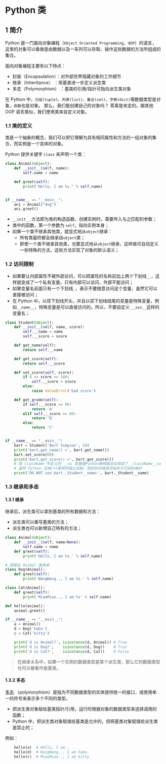 # Python 类

## 1 简介

Python 是一门面向对象编程（`Object Oriented Programming, OOP`）的语言，
这里的对象可以看做是由数据以及一系列可以存取、操作这些数据的方法所组成的集合。

面向对象编程主要有以下特点：

* 封装（Encapsulation）：对外部世界隐藏对象的工作细节
* 继承（Inheritance）  ：用基类进一步定义派生类
* 多态（Polymorphism） ：基类的引用/指针可指向派生类对象

在 Python 中，`元组(tuple)`、`列表(list)`、`集合(set)`、`字典(dict)`等数据类型是对象，`函数`也是对象。
那么，我们能创建自己的对象吗？
答案是肯定的。跟其他 OOP 语言类似，我们使用类来自定义对象。

### 1.1 类的定义

类是一个抽象的概念，我们可以把它理解为具有相同属性和方法的一组对象的集合，而实例是一个具体的对象。

Python 提供关键字 `class` 来声明一个类：

```python
class Animal(object):
    def __init__(self, name):
        self.name = name

    def greet(self):
        print("Hello, I am %s." % self.name)


if __name__ == "__main__":
    ani = Animal("dog")
    ani.greet()
```

* `__init__` 方法即为类的构造函数，创建实例时，需要传入与之匹配的参数；
* 类中的函数，第一个参数为 `self`，指向实例本身；
* 如果一个类不继承其他类，就显式地从`object`继承：
  * 所有类最终都会继承自`object`类；
  * 即使一个类不继承其他类，也要显式地从`object`继承，这样做可自动定义一些特殊的方法，这些方法实现了对象的默认语义；

### 1.2 访问限制

* 如果要让内部属性不被外部访问，可以把属性的名称前加上两个下划线`__`，这样就变成了一个私有变量，只有内部可以访问，外部不能访问；
* 如果变量名前面只有一个下划线`_`，表示不要随意访问这个变量，虽然它可以直接被访问；
* 在 Python 中，以双下划线开头，并且以双下划线结尾的变量是特殊变量，例如`__name__`，特殊变量是可以直接访问的。所以，不要自定义 `__xxx__`这样的变量名；

```python
class Student(object):
    def __init__(self, name, score):
        self.__name = name
        self.__score = score

    def get_name(self):
        return self.__name

    def get_score(self):
        return self.__score

    def set_score(self, score):
        if 0 <= score <= 100:
            self.__score = score
        else:
            raise ValueError('bad score')

    def get_grade(self):
        if self.__score >= 90:
            return 'A'
        elif self.__score >= 60:
            return 'B'
        else:
            return 'C'


if __name__ == "__main__":
    bart = Student('Bart Simpson', 59)
    print('bart.get_name() =', bart.get_name())
    bart.set_score(60)
    print('bart.get_score() =', bart.get_score())
    # 类 className 中定义的 __xx 变量被Python解释器自动改成了 _className__xx
    # 虽然 Python 没有C++那样的阻止机制，但好的风格规范有利于代码的维护
    print('DO NOT use bart._Student__name:', bart._Student__name)
```

### 1.3 继承和多态

#### 1.3.1 继承

继承后，派生类可以拿到基类的所有数据和方法：

* 派生类可以重写基类的方法；
* 派生类也可以新增自己特有的方法；

```python
class Animal(object):
    def __init__(self, name=None):
        self.name = name
    def greet(self):
        print('Hello, I am %s.' % self.name)

# 直接从 Animal 类继承
class Dog(Animal):
    def greet(self):
        print('WangWang.., I am %s.' % self.name)

class Cat(Animal):
    def greet(self):
        print('MiaoMiao.., I am %s' % self.name)

def hello(animal):
    animal.greet()

if __name__ == "__main__":
    a = Animal()
    d = Dog('haba')
    c = Cat('kitty')

    print('d is Animal?', isinstance(d, Animal)) # True
    print('d is Dog?',    isinstance(d, Dog))    # True
    print('d is Cat?',    isinstance(d, Cat))    # False
```

> 在继承关系中，如果一个实例的数据类型是某个派生类，那么它的数据类型也可以被看作是基类。

#### 1.3.2 多态

[多态](https://zh.wikipedia.org/wiki/%E5%A4%9A%E6%80%81_(%E8%AE%A1%E7%AE%97%E6%9C%BA%E7%A7%91%E5%AD%A6)) （polymorphism）是指为不同数据类型的实体提供统一的接口，或使用单一的符号来表示多个不同的类型。

* 把派生类对象赋给基类指针/引用，运行时根据对象的数据类型来选择调用的函数；
* Python 中，把派生类对象赋值给基类是允许的，但把基类对象赋值给派生类是禁止的；

例如：

```python
    hello(a)  # Hello, I am .
    hello(d)  # WangWang.., I am haba.
    hello(c)  # MiaoMiao.., I am kitty
```
